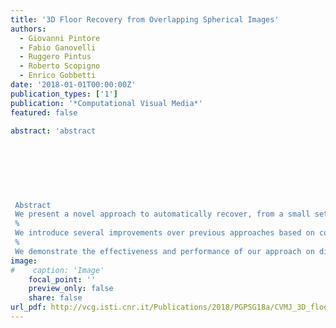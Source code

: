 ```yaml
---
title: '3D Floor Recovery from Overlapping Spherical Images'
authors:
  - Giovanni Pintore
  - Fabio Ganovelli
  - Ruggero Pintus
  - Roberto Scopigno
  - Enrico Gobbetti
date: '2018-01-01T00:00:00Z'
publication_types: ['1']
publication: '*Computational Visual Media*'
featured: false

abstract: 'abstract 	 	 	     Abstract We present a novel approach to automatically recover, from a small set of partially overlapping spherical images, an indoor structure representation in terms of a 3D floor plan registered with a set of 3D environment maps.  % We introduce several improvements over previous approaches based on color/spatial reasoning exploiting \emph{Manhattan World} priors. In particular, we introduce a new method for geometric context extraction based on a 3D facets representation, which combines color distribution analysis of individual images with sparse multi-view clues. Moreover, we introduce an efficient method to combine the facets from different points of view in a single consistent model, considering the reliability of the facets contribution. The resulting capture and reconstruction pipeline automatically generates 3D multi-room environments where most of the other previous approaches fail, such as in presence of hidden corners and large clutter, even without involving additional dense 3D data or tools.   % We demonstrate the effectiveness and performance of our approach on different real-world indoor scenes. Our test data will be released to allow for further studies and comparisons.'
image:
#    caption: 'Image'
    focal_point: ''
    preview_only: false
    share: false
url_pdf: http://vcg.isti.cnr.it/Publications/2018/PGPSG18a/CVMJ_3D_floor_plan_recovery_from_overlapping_spherical_images.pdf
---
```

